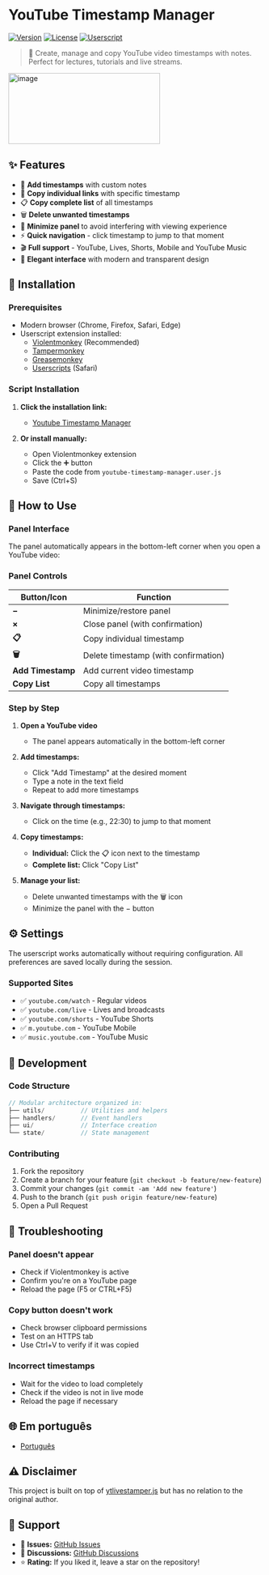 # YouTube Timestamp Manager

[![Version](https://img.shields.io/badge/version-1.0.0-blue.svg)](https://github.com/filipemanuelofs/youtube-timestamp-manager)
[![License](https://img.shields.io/badge/license-MIT-green.svg)](LICENSE)
[![Userscript](https://img.shields.io/badge/userscript-violentmonkey-orange.svg)](https://violentmonkey.github.io/)

> 🎯 Create, manage and copy YouTube video timestamps with notes. Perfect for lectures, tutorials and live streams.

<img width="300" height="140" alt="image" src="https://github.com/user-attachments/assets/ad11e324-f8fb-485e-8a07-731ae50c03d9" />

## ✨ Features

- 📝 **Add timestamps** with custom notes
- 🔗 **Copy individual links** with specific timestamp
- 📋 **Copy complete list** of all timestamps
- 🗑️ **Delete unwanted timestamps**
- 🔽 **Minimize panel** to avoid interfering with viewing experience
- ⚡ **Quick navigation** - click timestamp to jump to that moment
- 🎬 **Full support** - YouTube, Lives, Shorts, Mobile and YouTube Music
- 🌙 **Elegant interface** with modern and transparent design

## 🚀 Installation

### Prerequisites

- Modern browser (Chrome, Firefox, Safari, Edge)
- Userscript extension installed:
  - [Violentmonkey](https://violentmonkey.github.io/) (Recommended)
  - [Tampermonkey](https://www.tampermonkey.net/)
  - [Greasemonkey](https://www.greasespot.net/)
  - [Userscripts](https://github.com/quoid/userscripts) (Safari)

### Script Installation

1. **Click the installation link:**

   - [Youtube Timestamp Manager](https://github.com/filipemanuelofs/youtube-timestamp-manager/raw/main/youtube-timestamp-manager.user.js)

2. **Or install manually:**
   - Open Violentmonkey extension
   - Click the ➕ button
   - Paste the code from `youtube-timestamp-manager.user.js`
   - Save (Ctrl+S)

## 📖 How to Use

### Panel Interface

The panel automatically appears in the bottom-left corner when you open a YouTube video:

### Panel Controls

| Button/Icon       | Function                             |
| ----------------- | ------------------------------------ |
| **−**             | Minimize/restore panel               |
| **×**             | Close panel (with confirmation)      |
| **📋**            | Copy individual timestamp            |
| **🗑️**            | Delete timestamp (with confirmation) |
| **Add Timestamp** | Add current video timestamp          |
| **Copy List**     | Copy all timestamps                  |

### Step by Step

1. **Open a YouTube video**

   - The panel appears automatically in the bottom-left corner

2. **Add timestamps:**

   - Click "Add Timestamp" at the desired moment
   - Type a note in the text field
   - Repeat to add more timestamps

3. **Navigate through timestamps:**

   - Click on the time (e.g., 22:30) to jump to that moment

4. **Copy timestamps:**

   - **Individual:** Click the 📋 icon next to the timestamp
   - **Complete list:** Click "Copy List"

5. **Manage your list:**
   - Delete unwanted timestamps with the 🗑️ icon
   - Minimize the panel with the − button

## ⚙️ Settings

The userscript works automatically without requiring configuration. All preferences are saved locally during the session.

### Supported Sites

- ✅ `youtube.com/watch` - Regular videos
- ✅ `youtube.com/live` - Lives and broadcasts
- ✅ `youtube.com/shorts` - YouTube Shorts
- ✅ `m.youtube.com` - YouTube Mobile
- ✅ `music.youtube.com` - YouTube Music

## 🔧 Development

### Code Structure

```javascript
// Modular architecture organized in:
├── utils/          // Utilities and helpers
├── handlers/       // Event handlers
├── ui/             // Interface creation
└── state/          // State management
```

### Contributing

1. Fork the repository
2. Create a branch for your feature (`git checkout -b feature/new-feature`)
3. Commit your changes (`git commit -am 'Add new feature'`)
4. Push to the branch (`git push origin feature/new-feature`)
5. Open a Pull Request

## 🐛 Troubleshooting

### Panel doesn't appear

- Check if Violentmonkey is active
- Confirm you're on a YouTube page
- Reload the page (F5 or CTRL+F5)

### Copy button doesn't work

- Check browser clipboard permissions
- Test on an HTTPS tab
- Use Ctrl+V to verify if it was copied

### Incorrect timestamps

- Wait for the video to load completely
- Check if the video is not in live mode
- Reload the page if necessary

## 🌐 Em português

- [Português](README.md)

## ⚠️ Disclaimer

This project is built on top of [ytlivestamper.js](https://github.com/Krazete/bookmarklets/blob/master/ytlivestamper.js) but has no relation to the original author.

## 🤝 Support

- 📧 **Issues:** [GitHub Issues](https://github.com/filipemanuelofs/youtube-timestamp-manager/issues)
- 💬 **Discussions:** [GitHub Discussions](https://github.com/filipemanuelofs/youtube-timestamp-manager/discussions)
- ⭐ **Rating:** If you liked it, leave a star on the repository!
